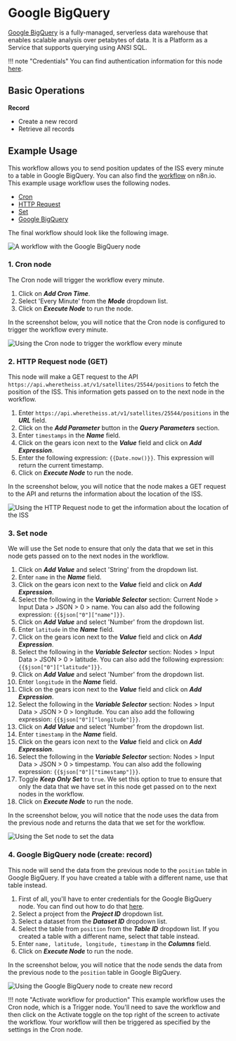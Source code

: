 # Google BigQuery

[Google BigQuery](https://cloud.google.com/bigquery/) is a fully-managed, serverless data warehouse that enables scalable analysis over petabytes of data. It is a Platform as a Service that supports querying using ANSI SQL.

!!! note "Credentials"
    You can find authentication information for this node [here](/integrations/builtin/credentials/google/).


## Basic Operations

**Record**

- Create a new record
- Retrieve all records



## Example Usage

This workflow allows you to send position updates of the ISS every minute to a table in Google BigQuery. You can also find the [workflow](https://n8n.io/workflows/1049) on n8n.io. This example usage workflow uses the following nodes.
- [Cron](/integrations/builtin/core-nodes/n8n-nodes-base.cron/)
- [HTTP Request](/integrations/builtin/core-nodes/n8n-nodes-base.httpRequest/)
- [Set](/integrations/builtin/core-nodes/n8n-nodes-base.set/)
- [Google BigQuery]()

The final workflow should look like the following image.

![A workflow with the Google BigQuery node](/_images/integrations/builtin/app-nodes/googlebigquery/workflow.png)

### 1. Cron node

The Cron node will trigger the workflow every minute.

1. Click on ***Add Cron Time***.
2. Select 'Every Minute' from the ***Mode*** dropdown list.
3. Click on ***Execute Node*** to run the node.

In the screenshot below, you will notice that the Cron node is configured to trigger the workflow every minute.

![Using the Cron node to trigger the workflow every minute](/_images/integrations/builtin/app-nodes/googlebigquery/cron_node.png)

### 2. HTTP Request node (GET)

This node will make a GET request to the API `https://api.wheretheiss.at/v1/satellites/25544/positions` to fetch the position of the ISS. This information gets passed on to the next node in the workflow.

1. Enter `https://api.wheretheiss.at/v1/satellites/25544/positions` in the ***URL*** field.
2. Click on the ***Add Parameter*** button in the ***Query Parameters*** section.
3. Enter `timestamps` in the ***Name*** field.
4. Click on the gears icon next to the ***Value*** field and click on ***Add Expression***.
5. Enter the following expression: `{{Date.now()}}`. This expression will return the current timestamp.
6. Click on ***Execute Node*** to run the node.

In the screenshot below, you will notice that the node makes a GET request to the API and returns the information about the location of the ISS.

![Using the HTTP Request node to get the information about the location of the ISS](/_images/integrations/builtin/app-nodes/googlebigquery/httprequest_node.png)

### 3. Set node

We will use the Set node to ensure that only the data that we set in this node gets passed on to the next nodes in the workflow.

1. Click on ***Add Value*** and select 'String' from the dropdown list.
2. Enter `name` in the ***Name*** field.
3. Click on the gears icon next to the ***Value*** field and click on ***Add Expression***.
4. Select the following in the ***Variable Selector*** section: Current Node > Input Data > JSON > 0 > name. You can also add the following expression: `{{$json["0"]["name"]}}`.
5. Click on ***Add Value*** and select 'Number' from the dropdown list.
6. Enter `latitude` in the ***Name*** field.
7. Click on the gears icon next to the ***Value*** field and click on ***Add Expression***.
8. Select the following in the ***Variable Selector*** section: Nodes > Input Data > JSON > 0 > latitude. You can also add the following expression: `{{$json["0"]["latitude"]}}`.
9. Click on ***Add Value*** and select 'Number' from the dropdown list.
10. Enter `longitude` in the ***Name*** field.
11. Click on the gears icon next to the ***Value*** field and click on ***Add Expression***.
12. Select the following in the ***Variable Selector*** section: Nodes > Input Data > JSON > 0 > longitude. You can also add the following expression: `{{$json["0"]["longitude"]}}`.
13. Click on ***Add Value*** and select 'Number' from the dropdown list.
14. Enter `timestamp` in the ***Name*** field.
15. Click on the gears icon next to the ***Value*** field and click on ***Add Expression***.
16. Select the following in the ***Variable Selector*** section: Nodes > Input Data > JSON > 0 > timpestamp. You can also add the following expression: `{{$json["0"]["timestamp"]}}`.
17. Toggle ***Keep Only Set*** to `true`. We set this option to true to ensure that only the data that we have set in this node get passed on to the next nodes in the workflow.
18. Click on ***Execute Node*** to run the node.

In the screenshot below, you will notice that the node uses the data from the previous node and returns the data that we set for the workflow.

![Using the Set node to set the data](/_images/integrations/builtin/app-nodes/googlebigquery/set_node.png)

### 4. Google BigQuery node (create: record)

This node will send the data from the previous node to the `position` table in Google BigQuery. If you have created a table with a different name, use that table instead.

1. First of all, you'll have to enter credentials for the Google BigQuery node. You can find out how to do that [here](/integrations/builtin/credentials/google/).
2. Select a project from the ***Project ID*** dropdown list.
3. Select a dataset from the ***Dataset ID*** dropdown list.
4. Select the table from `position` from the ***Table ID*** dropdown list. If you created a table with a different name, select that table instead.
5. Enter `name, latitude, longitude, timestamp` in the ***Columns*** field.
6. Click on ***Execute Node*** to run the node.

In the screenshot below, you will notice that the node sends the data from the previous node to the `position` table in Google BigQuery.

![Using the Google BigQuery node to create new record](/_images/integrations/builtin/app-nodes/googlebigquery/googlebigquery_node.png)

!!! note "Activate workflow for production"
    This example workflow uses the Cron node, which is a Trigger node. You'll need to save the workflow and then click on the Activate toggle on the top right of the screen to activate the workflow. Your workflow will then be triggered as specified by the settings in the Cron node.

